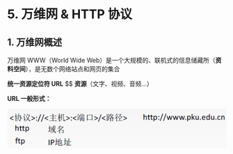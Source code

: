 # 5. 万维网 & HTTP 协议

## 1. 万维网概述

万维网 WWW（World Wide Web）是一个大规模的、联机式的信息储藏所（**资料空间**），是无数个网络站点和网页的集合

**统一资源定位符 URL** $$\$$ **资源**（文字、视频、音频...）

**URL 一般形式：**

![](../.gitbook/assets/image%20%28218%29.png)

